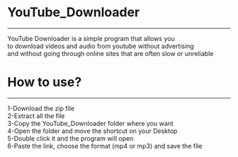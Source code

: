 # YouTube_Downloader
---
YouTube Downloader is a simple program that allows you  
to download videos and audio from youtube without advertising   
and without going through online sites that are often slow or unreliable  

# How to use?
---
1-Download the zip file  
2-Extract all the file  
3-Copy the YouTube_Downloader folder where you want  
4-Open the folder and move the shortcut on your Desktop  
5-Double click it and the program will open  
6-Paste the link, choose the format (mp4 or mp3) and save the file  
